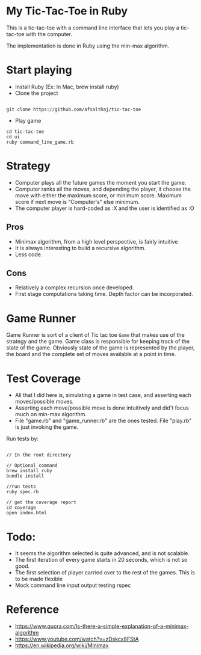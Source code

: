 # My Tic-Tac-Toe in Ruby

This is a tic-tac-toe with a command line interface 
that lets you play a tic-tac-toe with the computer.

The implementation is done in Ruby using the min-max algorithm.

# Start playing
* Install Ruby (Ex: In Mac, brew install ruby)
* Clone the project 

```

git clone https://github.com/afsalthaj/tic-tac-toe

```
* Play game

```
cd tic-tac-toe
cd ui
ruby command_line_game.rb

```

# Strategy
* Computer plays all the future games the moment you start the game.
* Computer ranks all the moves, and depending the player, it choose the move
with either the maximum score, or minimum score. Maximum score if next move is "Computer's"
else minimum.
* The computer player is hard-coded as :X and the user is identified as :O

## Pros 
* Minimax algorithm, from a high level perspective, is fairly intuitive 
* It is always interesting to build a recursive algorithm.
* Less code.

## Cons
* Relatively a complex recursion once developed.
* First stage computations taking time. Depth factor can be incorporated.

# Game Runner
Game Runner is sort of a client of Tic tac toe `Game` that makes use
of the strategy and the game. 
Game class is responsible for keeping track of the state of the game.
Obviously state of the game is represented by the player, the board and the 
complete set of moves available at a point in time.

# Test Coverage
* All that I did here is, simulating a game in test case, and asserting each moves/possible moves.
* Asserting each move/possible move is done intuitively and did't focus much on min-max algorithm.
* File "game.rb" and "game_runner.rb" are the ones tested. File "play.rb" is just invoking the game.

Run tests by:

```shell

// In the root directory

// Optional command
brew install ruby
bundle install

//run tests
ruby spec.rb

// get the coverage report
cd coverage
open index.html

```
# Todo:
* It seems the algorithm selected is quite advanced, and is not scalable.
* The first iteration of every game starts in 20 seconds, which is not so good.
* The first selection of player carried over to the rest of the games. This is to be made flexible
* Mock command line input output testing rspec

# Reference
* https://www.quora.com/Is-there-a-simple-explanation-of-a-minimax-algorithm 
* https://www.youtube.com/watch?v=zDskcx8FStA
* https://en.wikipedia.org/wiki/Minimax